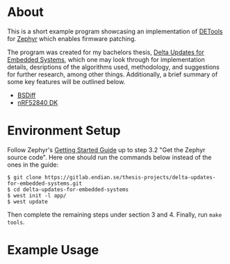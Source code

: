 # About
This is a short example program showcasing an implementation of [DETools](https://github.com/eerimoq/detools) for [Zephyr](https://www.zephyrproject.org/) which enables firmware patching. 

The program was created for my bachelors thesis, [Delta Updates for Embedded Systems](https://hdl.handle.net/20.500.12380/302598), which one may look through for implementation details, desriptions of the algorithms used, methodology, and suggestions for further research, among other things. Additionally, a brief summary of some key features will be outlined below. 

* [BSDiff](http://www.daemonology.net/bsdiff/)
* [nRF52840 DK](https://www.nordicsemi.com/Products/Development-hardware/nrf52840-dk)

# Environment Setup
Follow Zephyr's [Getting Started Guide](https://docs.zephyrproject.org/latest/getting_started/index.html) up to step 3.2 "Get the Zephyr source code". Here one should run the commands below instead of the ones in the guide: 

    $ git clone https://gitlab.endian.se/thesis-projects/delta-updates-for-embedded-systems.git
    $ cd delta-updates-for-embedded-systems
    $ west init -l app/
    $ west update 
Then complete the remaining steps under section 3 and 4. Finally, run `make tools`.

# Example Usage 
